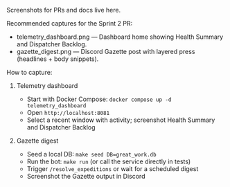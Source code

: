 Screenshots for PRs and docs live here.

Recommended captures for the Sprint 2 PR:

- telemetry_dashboard.png — Dashboard home showing Health Summary and Dispatcher Backlog.
- gazette_digest.png — Discord Gazette post with layered press (headlines + body snippets).

How to capture:

1) Telemetry dashboard
   - Start with Docker Compose: `docker compose up -d telemetry_dashboard`
   - Open `http://localhost:8081`
   - Select a recent window with activity; screenshot Health Summary and Dispatcher Backlog

2) Gazette digest
   - Seed a local DB: `make seed DB=great_work.db`
   - Run the bot: `make run` (or call the service directly in tests)
   - Trigger `/resolve_expeditions` or wait for a scheduled digest
   - Screenshot the Gazette output in Discord

